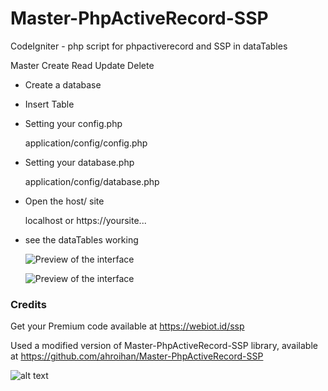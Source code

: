 # Master-PhpActiveRecord-SSP
CodeIgniter - php script for phpactiverecord and SSP in dataTables

Master Create Read Update Delete

- Create a database

- Insert Table

- Setting your config.php

    application/config/config.php

- Setting your database.php

    application/config/database.php

- Open the host/ site

    localhost or https://yoursite...

- see the dataTables working

    ![Preview of the interface](https://webiot.id/ssp1.png)
    
    ![Preview of the interface](https://webiot.id/process.png)


### Credits ###
Get your Premium code available at https://webiot.id/ssp

Used a modified version of Master-PhpActiveRecord-SSP library, available at https://github.com/ahroihan/Master-PhpActiveRecord-SSP


![alt text](https://webiot.id/iot.png)
